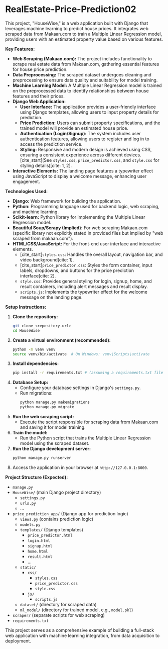 # RealEstate-Price-Prediction02
This project, "HouseWise," is a web application built with Django that leverages machine learning to predict house prices. It integrates web scraped data from Makaan.com to train a Multiple Linear Regression model, providing users with an estimated property value based on various features.

**Key Features:**

  * **Web Scraping (Makaan.com):** The project includes functionality to scrape real estate data from Makaan.com, gathering essential features for house price prediction.
  * **Data Preprocessing:** The scraped dataset undergoes cleaning and preprocessing to ensure data quality and suitability for model training.
  * **Machine Learning Model:** A Multiple Linear Regression model is trained on the preprocessed data to identify relationships between house features and their prices.
  * **Django Web Application:**
      * **User Interface:** The application provides a user-friendly interface using Django templates, allowing users to input property details for prediction.
      * **Price Prediction:** Users can submit property specifications, and the trained model will provide an estimated house price.
      * **Authentication (Login/Signup):** The system includes user authentication features, allowing users to register and log in to access the prediction service.
      * **Styling:** Responsive and modern design is achieved using CSS, ensuring a consistent experience across different devices. [cite\_start](See `styles.css`, `price_predictor.css`, and `style.css` for styling details)[cite: 1, 2].
  * **Interactive Elements:** The landing page features a typewriter effect using JavaScript to display a welcome message, enhancing user engagement.

**Technologies Used:**

  * **Django:** Web framework for building the application.
  * **Python:** Programming language used for backend logic, web scraping, and machine learning.
  * **Scikit-learn:** Python library for implementing the Multiple Linear Regression model.
  * **Beautiful Soup/Scrapy (Implied):** For web scraping Makaan.com (specific library not explicitly stated in provided files but implied by "web scraped from makaan.com").
  * **HTML/CSS/JavaScript:** For the front-end user interface and interactive elements.
      * [cite\_start]`styles.css`: Handles the overall layout, navigation bar, and video background[cite: 1].
      * [cite\_start]`price_predictor.css`: Styles the form container, input labels, dropdowns, and buttons for the price prediction interface[cite: 2].
      * `style.css`: Provides general styling for login, signup, home, and result containers, including alert messages and result display.
      * `scripts.js`: Implements the typewriter effect for the welcome message on the landing page.

**Setup Instructions:**

1.  **Clone the repository:**
    ```bash
    git clone <repository-url>
    cd HouseWise
    ```
2.  **Create a virtual environment (recommended):**
    ```bash
    python -m venv venv
    source venv/bin/activate  # On Windows: venv\Scripts\activate
    ```
3.  **Install dependencies:**
    ```bash
    pip install -r requirements.txt # (assuming a requirements.txt file exists with Django, scikit-learn, etc.)
    ```
4.  **Database Setup:**
      * Configure your database settings in Django's `settings.py`.
      * Run migrations:
        ```bash
        python manage.py makemigrations
        python manage.py migrate
        ```
5.  **Run the web scraping script:**
      * Execute the script responsible for scraping data from Makaan.com and saving it for model training.
6.  **Train the model:**
      * Run the Python script that trains the Multiple Linear Regression model using the scraped dataset.
7.  **Run the Django development server:**
    ```bash
    python manage.py runserver
    ```
8.  Access the application in your browser at `http://127.0.0.1:8000`.

**Project Structure (Expected):**

  * `manage.py`
  * `HouseWise/` (main Django project directory)
      * `settings.py`
      * `urls.py`
      * ...
  * `price_prediction_app/` (Django app for prediction logic)
      * `views.py` (contains prediction logic)
      * `models.py`
      * `templates/` (Django templates)
          * `price_predictor.html`
          * `login.html`
          * `signup.html`
          * `home.html`
          * `result.html`
          * ...
      * `static/`
          * `css/`
              * `styles.css` 
              * `price_predictor.css`
              * `style.css`
          * `js/`
              * `scripts.js`
      * `dataset/` (directory for scraped data)
      * `ml_model/` (directory for trained model, e.g., `model.pkl`)
  * `scraper/` (separate scripts for web scraping)
  * `requirements.txt`

This project serves as a comprehensive example of building a full-stack web application with machine learning integration, from data acquisition to deployment.
